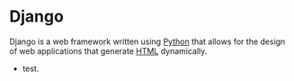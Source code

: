 # Django 
Django is a web framework written using [Python](/wiki/Python) that allows for the design of web applications that generate [HTML](/wiki/HTML) dynamically.

* test.
